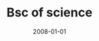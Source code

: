 ---
date: 2008-01-01
year: 2008-2013
title: Bsc of science
project: Informatik
customer: FU Berlin
image: "/assets/images/abi.png"
description: 
projectLink: 
---